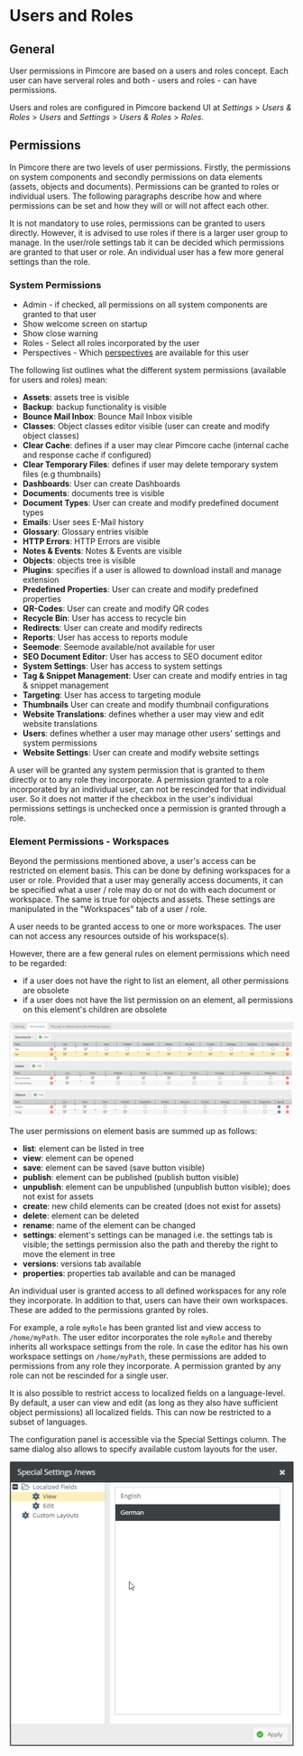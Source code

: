 # Users and Roles

## General

User permissions in Pimcore are based on a users and roles concept. Each user can have serveral roles and both - users
 and roles - can have permissions. 
 
Users and roles are configured in Pimcore backend UI at *Settings* > *Users & Roles* > *Users* and
 *Settings* > *Users & Roles* > *Roles*. 


## Permissions
In Pimcore there are two levels of user permissions. Firstly, the permissions on system components and secondly 
permissions on data elements (assets, objects and documents). Permissions can be granted to roles or individual users. 
The following paragraphs describe how and where permissions can be set and how they will or will not affect each other.

It is not mandatory to use roles, permissions can be granted to users directly. However, it is advised to use roles if 
there is a larger user group to manage. In the user/role settings tab it can be decided which permissions are granted 
to that user or role. An individual user has a few more general settings than the role.

### System Permissions

* Admin - if checked, all permissions on all system components are granted to that user
* Show welcome screen on startup
* Show close warning
* Roles - Select all roles incorporated by the user
* Perspectives - Which [perspectives](../18_Tools_and_Features/13_Perspectives.md) are available for this user

The following list outlines what the different system permissions (available for users and roles) mean:

* **Assets**: assets tree is visible
* **Backup**: backup functionality is visible
* **Bounce Mail Inbox**: Bounce Mail Inbox visible 
* **Classes**: Object classes editor visible (user can create and modify object classes)
* **Clear Cache**: defines if a user may clear Pimcore cache (internal cache and response cache if configured)
* **Clear Temporary Files**: defines if user may delete temporary system files (e.g thumbnails)
* **Dashboards**: User can create Dashboards
* **Documents**: documents tree is visible
* **Document Types**: User can create and modify predefined document types
* **Emails**: User sees E-Mail history
* **Glossary**: Glossary entries visible
* **HTTP Errors**: HTTP Errors are visible 
* **Notes & Events**: Notes & Events are visible 
* **Objects**: objects tree is visible 
* **Plugins**: specifies if a user is allowed to download install and manage extension
* **Predefined Properties**: User can create and modify predefined properties
* **QR-Codes**: User can create and modify QR codes
* **Recycle Bin**: User has access to recycle bin
* **Redirects**: User can create and modify redirects
* **Reports**: User has access to reports module
* **Seemode**: Seemode available/not available for user
* **SEO Document Editor**: User has access to SEO document editor
* **System Settings**: User has access to system settings
* **Tag & Snippet Management**: User can create and modify entries in tag & snippet management
* **Targeting**: User has access to targeting module
* **Thumbnails** User can create and modify thumbnail configurations
* **Website Translations**: defines whether a user may view and edit website translations
* **Users**: defines whether a user may manage other users' settings and system permissions
* **Website Settings**: User can create and modify website settings

A user will be granted any system permission that is granted to them directly or to any role they incorporate. 
A permission granted to a role incorporated by an individual user, can not be rescinded for that individual user. So it 
does not matter if the checkbox in the user's individual permissions settings is unchecked once a permission is granted 
through a role.

### Element Permissions - Workspaces

Beyond the permissions mentioned above, a user's access can be restricted on element basis. This can be done by defining 
workspaces for a user or role. Provided that a user may generally access documents, it can be specified what a user / role 
may do or not do with each document or workspace. The same is true for objects and assets. These settings are manipulated 
in the "Workspaces" tab of a user / role. 

A user needs to be granted access to one or more workspaces. The user can not access any resources outside of his workspace(s). 

However, there are a few general rules on element permissions which need to be regarded:
* if a user does not have the right to list an element, all other permissions are obsolete
* if a user does not have the list permission on an element, all permissions on this element's children are obsolete

![User permission workspaces](../img/permissions1.png)

The user permissions on element basis are summed up as follows:

* **list**: element can be listed in tree
* **view**: element can be opened
* **save**: element can be saved (save button visible)
* **publish**: element can be published (publish button visible)
* **unpublish**: element can be unpublished (unpublish button visible); does not exist for assets
* **create**: new child elements can be created (does not exist for assets)
* **delete**: element can be deleted
* **rename**: name of the element can be changed
* **settings**: element's settings can be managed i.e. the settings tab is visible; the settings permission also the path and thereby the right to move the element in tree
* **versions**: versions tab available
* **properties**: properties tab available and can be managed

An individual user is granted access to all defined workspaces for any role they incorporate. In addition to that, users 
can have their own workspaces. These are added to the permissions granted by roles.

For example, a role `myRole` has been granted list and view access to `/home/myPath`. The user editor incorporates the 
role `myRole` and thereby inherits all workspace settings from the role. 
In case the editor has his own workspace settings on `/home/myPath`, these permissions are added to permissions from any 
role they incorporate. A permission granted by any role can not be rescinded for a single user.


It is also possible to restrict access to localized fields on a language-level. By default, a user can view and edit 
(as long as they also have sufficient object permissions) all localized fields. This can now be restricted to a subset of 
languages. 

The configuration panel is accessible via the Special Settings column. The same dialog also allows to specify available
custom layouts for the user. 

![User permission workspaces](../img/permissions2.png)

